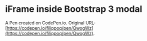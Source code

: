 # iFrame inside Bootstrap 3 modal

A Pen created on CodePen.io. Original URL: [https://codepen.io/filippoq/pen/QwogWz](https://codepen.io/filippoq/pen/QwogWz).


